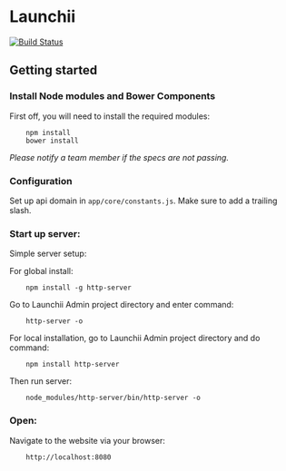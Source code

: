 # Launchii

[![Build Status](https://circleci.com/gh/launchii/angular-admin.svg?style=shield&circle-token=3876ee4795691fdae21450d22c99bd6a8c939e18)](https://circleci.com/gh/launchii/angular-admin)

## Getting started

### Install Node modules and Bower Components

First off, you will need to install the required modules:

```
    npm install
    bower install
```

*Please notify a team member if the specs are not passing.*

### Configuration

Set up api domain in `app/core/constants.js`. Make sure to add a trailing slash.

### Start up server:

Simple server setup:

For global install:

```
    npm install -g http-server
```
Go to Launchii Admin project directory and enter command:

```
    http-server -o
```

For local installation, go to Launchii Admin project directory and do command:

```
    npm install http-server
```

Then run server:

```
    node_modules/http-server/bin/http-server -o
```

### Open:

Navigate to the website via your browser:

```
    http://localhost:8080
```